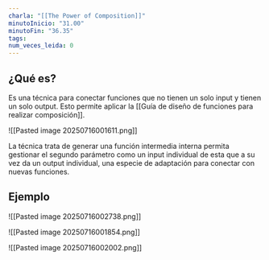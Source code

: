 ```yaml
---
charla: "[[The Power of Composition]]"
minutoInicio: "31.00"
minutoFin: "36.35"
tags: 
num_veces_leida: 0
---
```

## ¿Qué es?
Es una técnica para conectar funciones que no tienen un solo input y tienen un solo output. Esto permite aplicar la [[Guía de diseño de funciones para realizar composición]].

![[Pasted image 20250716001611.png]]

La técnica trata de generar una función intermedia interna permita gestionar el segundo parámetro como un input individual de esta que a su vez da un output individual, una especie de adaptación para conectar con nuevas funciones.


## Ejemplo

![[Pasted image 20250716002738.png]]

![[Pasted image 20250716001854.png]]

![[Pasted image 20250716002002.png]]